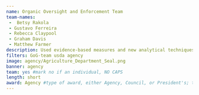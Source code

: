 ```yaml
---
name: Organic Oversight and Enforcement Team
team-names: 
 -  Betsy Rakola
 - Gustavo Ferreira
 - Rebecca Claypool
 - Graham Davis
 - Matthew Farmer
description: Used evidence-based measures and new analytical techniques to develop innovative and highly successful programs identifying, investigating, and ultimately preventing fraud in the international organic food markets. As a result, over 1,000 new organic farms were certified. 
filters: GoG-team usda agency
image: agency/Agriculture_Department_Seal.png
banner: agency
team: yes #mark no if an individual, NO CAPS 
length: short
award: Agency #type of award, either Agency, Council, or President's; this is case sensitive so make sure to match the options listed exactly. This section generates the format of the card
---
```

